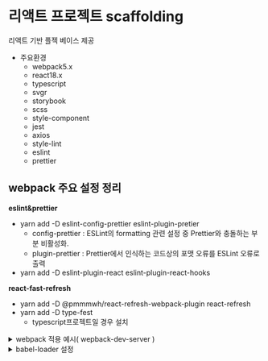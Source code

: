 # 리액트 프로젝트 scaffolding

리액트 기반 플젝 베이스 제공

- 주요환경
  - webpack5.x
  - react18.x
  - typescript
  - svgr
  - storybook
  - scss
  - style-component
  - jest
  - axios
  - style-lint
  - eslint
  - prettier

## webpack 주요 설정 정리

**eslint&prettier**

- yarn add -D eslint-config-prettier eslint-plugin-pretier
  - config-prettier : ESLint의 formatting 관련 설정 중 Prettier와 충돌하는 부분 비활성화.
  - plugin-prettier : Prettier에서 인식하는 코드상의 포맷 오류를 ESLint 오류로 출력
- yarn add -D eslint-plugin-react eslint-plugin-react-hooks

**react-fast-refresh**

- yarn add -D @pmmmwh/react-refresh-webpack-plugin react-refresh
- yarn add -D type-fest
  - typescript프로젝트일 경우 설치

<details>
<summary>webpack 적용 예시( wepback-dev-server )</summary>

```js
const isDevelopment = process.env.NODE_ENV !== 'production';

module.exports = {
  mode: isDevelopment ? 'development' : 'production',
  devServer: {
    hot: true
  }
};
```

</details>

<details>
<summary>babel-loader 설정</summary>

```js
const ReactRefreshWebpackPlugin = require('@pmmmwh/react-refresh-webpack-plugin');

const isDevelopment = process.env.NODE_ENV !== 'production';

module.exports = {
  mode: isDevelopment ? 'development' : 'production',
  module: {
    rules: [
      {
        test: /\.[jt]sx?$/,
        exclude: /node_modules/,
        use: [
          {
            loader: require.resolve('babel-loader'),
            options: {
              plugins: [isDevelopment && require.resolve('react-refresh/babel')].filter(Boolean)
            }
          }
        ]
      }
    ]
  },
  plugins: [isDevelopment && new ReactRefreshWebpackPlugin()].filter(Boolean)
};
```

</details>
